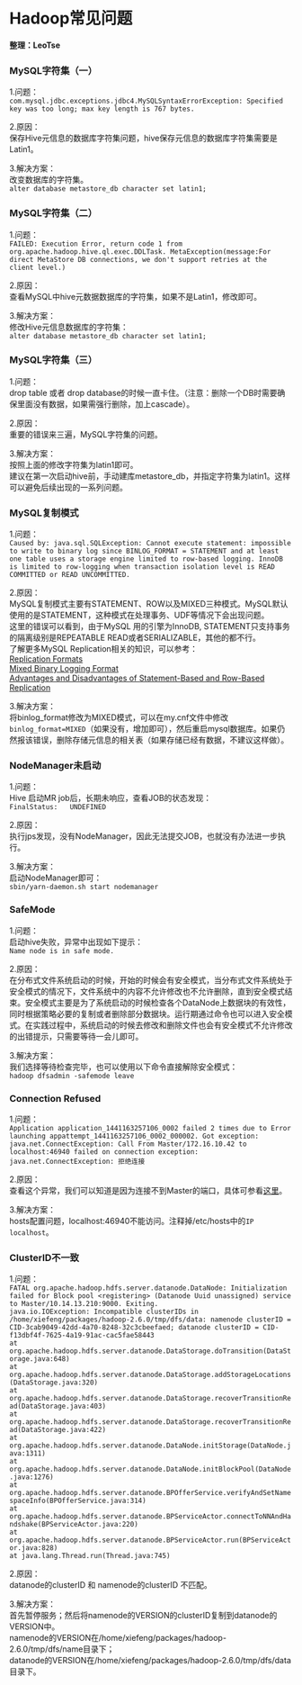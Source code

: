 # Hadoop常见问题
__整理：LeoTse__

### MySQL字符集（一）
1.问题：  
`com.mysql.jdbc.exceptions.jdbc4.MySQLSyntaxErrorException: Specified key was too long; max key length is 767 bytes.`   

2.原因：  
保存Hive元信息的数据库字符集问题，hive保存元信息的数据库字符集需要是Latin1。  

3.解决方案：  
改变数据库的字符集。  
`alter database metastore_db character set latin1;`

### MySQL字符集（二）
1.问题：  
`FAILED: Execution Error, return code 1 from org.apache.hadoop.hive.ql.exec.DDLTask. MetaException(message:For direct MetaStore DB connections, we don't support retries at the client level.)`  

2.原因：  
查看MySQL中hive元数据数据库的字符集，如果不是Latin1，修改即可。

3.解决方案：  
修改Hive元信息数据库的字符集：  
`alter database metastore_db character set latin1;`

### MySQL字符集（三）
1.问题：  
drop table 或者 drop database的时候一直卡住。（注意：删除一个DB时需要确保里面没有数据，如果需强行删除，加上cascade）。  

2.原因：  
重要的错误来三遍，MySQL字符集的问题。   

3.解决方案：  
按照上面的修改字符集为latin1即可。  
建议在第一次启动hive前，手动建库metastore_db，并指定字符集为latin1。这样可以避免后续出现的一系列问题。


### MySQL复制模式
1.问题：  
`Caused by: java.sql.SQLException: Cannot execute statement: impossible to write to binary log since BINLOG_FORMAT = STATEMENT and at least one table uses a storage engine limited to row-based logging. InnoDB is limited to row-logging when transaction isolation level is READ COMMITTED or READ UNCOMMITTED.`    

2.原因：  
MySQL复制模式主要有STATEMENT、ROW以及MIXED三种模式。MySQL默认使用的是STATEMENT，这种模式在处理事务、UDF等情况下会出现问题。  
这里的错误可以看到，由于MySQL 用的引擎为InnoDB, STATEMENT只支持事务的隔离级别是REPEATABLE READ或者SERIALIZABLE，其他的都不行。  
了解更多MySQL Replication相关的知识，可以参考：  
[Replication Formats](http://dev.mysql.com/doc/refman/5.7/en/replication-formats.html)   
[Mixed Binary Logging Format](http://dev.mysql.com/doc/refman/5.7/en/binary-log-mixed.html)   
[Advantages and Disadvantages of Statement-Based and Row-Based Replication](http://dev.mysql.com/doc/refman/5.7/en/replication-sbr-rbr.html)    

3.解决方案：  
将binlog_format修改为MIXED模式，可以在my.cnf文件中修改`binlog_format=MIXED`（如果没有，增加即可），然后重启mysql数据库。如果仍然报该错误，删除存储元信息的相关表（如果存储已经有数据，不建议这样做）。

### NodeManager未启动
1.问题：  
Hive 启动MR job后，长期未响应，查看JOB的状态发现：  
`FinalStatus:	UNDEFINED`  

2.原因：  
执行jps发现，没有NodeManager，因此无法提交JOB，也就没有办法进一步执行。

3.解决方案：  
启动NodeManager即可：  
`sbin/yarn-daemon.sh start nodemanager`  

### SafeMode
1.问题：  
启动hive失败，异常中出现如下提示：  
`Name node is in safe mode.`  

2.原因：  
在分布式文件系统启动的时候，开始的时候会有安全模式，当分布式文件系统处于安全模式的情况下，文件系统中的内容不允许修改也不允许删除，直到安全模式结束。安全模式主要是为了系统启动的时候检查各个DataNode上数据块的有效性，同时根据策略必要的复制或者删除部分数据块。运行期通过命令也可以进入安全模式。在实践过程中，系统启动的时候去修改和删除文件也会有安全模式不允许修改的出错提示，只需要等待一会儿即可。

3.解决方案：  
我们选择等待检查完毕，也可以使用以下命令直接解除安全模式：  
`hadoop dfsadmin -safemode leave`  

### Connection Refused
1.问题：  
`Application application_1441163257106_0002 failed 2 times due to Error launching appattempt_1441163257106_0002_000002. Got exception: java.net.ConnectException: Call From Master/172.16.10.42 to localhost:46940 failed on connection exception: java.net.ConnectException: 拒绝连接`

2.原因：  
查看这个异常，我们可以知道是因为连接不到Master的端口，具体可参看[这里](http://wiki.apache.org/hadoop/ConnectionRefused)。

3.解决方案：  
hosts配置问题，localhost:46940不能访问。注释掉/etc/hosts中的`IP localhost`。

### ClusterID不一致
1.问题：  
`FATAL org.apache.hadoop.hdfs.server.datanode.DataNode: Initialization failed for Block pool <registering> (Datanode Uuid unassigned) service to Master/10.14.13.210:9000. Exiting.`  
`java.io.IOException: Incompatible clusterIDs in /home/xiefeng/packages/hadoop-2.6.0/tmp/dfs/data: namenode clusterID = CID-3cab9049-42dd-4a70-8248-32c3cbeefaed; datanode clusterID = CID-f13dbf4f-7625-4a19-91ac-cac5fae58443`  
	`at org.apache.hadoop.hdfs.server.datanode.DataStorage.doTransition(DataStorage.java:648)`  
	`at org.apache.hadoop.hdfs.server.datanode.DataStorage.addStorageLocations(DataStorage.java:320)`  
	`at org.apache.hadoop.hdfs.server.datanode.DataStorage.recoverTransitionRead(DataStorage.java:403)`  
	`at org.apache.hadoop.hdfs.server.datanode.DataStorage.recoverTransitionRead(DataStorage.java:422)`  
	`at org.apache.hadoop.hdfs.server.datanode.DataNode.initStorage(DataNode.java:1311)`  
	`at org.apache.hadoop.hdfs.server.datanode.DataNode.initBlockPool(DataNode.java:1276)`  
	`at org.apache.hadoop.hdfs.server.datanode.BPOfferService.verifyAndSetNamespaceInfo(BPOfferService.java:314)`  
	`at org.apache.hadoop.hdfs.server.datanode.BPServiceActor.connectToNNAndHandshake(BPServiceActor.java:220)`  
	`at org.apache.hadoop.hdfs.server.datanode.BPServiceActor.run(BPServiceActor.java:828)`  
	`at java.lang.Thread.run(Thread.java:745)`  

2.原因：  
datanode的clusterID 和 namenode的clusterID 不匹配。

3.解决方案：  
首先暂停服务；然后将namenode的VERSION的clusterID复制到datanode的VERSION中。  
namenode的VERSION在/home/xiefeng/packages/hadoop-2.6.0/tmp/dfs/name目录下；  
datanode的VERSION在/home/xiefeng/packages/hadoop-2.6.0/tmp/dfs/data目录下。

